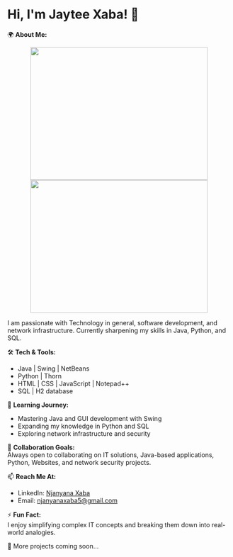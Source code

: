 # Hi, I'm Jaytee Xaba! 👋  

🌍 **About Me:** 

<p align="center">
<img src="https://github.com/NjanyanaJayteeXaba/NjanyanaJayteeXaba/blob/main/5223113-hd_3840_2160_30fps-ezgif.com-video-to-gif-converter.gif" width="400" height="300">
<img src="https://github.com/user-attachments/assets/0e5e0bab-c5ce-4b8b-9378-3b11c2882aa8" width="400" height="300">
</p>

I am passionate with Technology in general, software development, and network infrastructure. Currently sharpening my skills in Java, Python, and SQL.  

🛠️ **Tech & Tools:**  
- Java | Swing | NetBeans  
- Python | Thorn
- HTML | CSS | JavaScript | Notepad++
- SQL | H2 database

🌱 **Learning Journey:**  
- Mastering Java and GUI development with Swing  
- Expanding my knowledge in Python and SQL  
- Exploring network infrastructure and security  

👯 **Collaboration Goals:**  
Always open to collaborating on IT solutions, Java-based applications, Python, Websites, and network security projects.  

📫 **Reach Me At:**  
- LinkedIn: [Njanyana Xaba](https://za.linkedin.com/in/njanyana-xaba-8b6b69296)  
- Email: [njanyanaxaba5@gmail.com](mailto:njanyanaxaba5@gmail.com)  

⚡ **Fun Fact:**  
I enjoy simplifying complex IT concepts and breaking them down into real-world analogies.  

🚀 More projects coming soon...  

<!---
NjanyanaJayteeXaba/NjanyanaJayteeXaba is a ✨ special ✨ repository because its `README.md` (this file) appears on your GitHub profile.
You can click the Preview link to take a look at your changes.
--->
